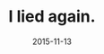 ---
layout: base.njk
title : 'I lied again.' 
view_title : 'I lied again' 
year : '2015' 
date : '2015-11-13' 
img_file : '/drawing/iliedagain.jpg' 
html_file : 'iliedagain' 
next_html : 'ihatethismachine.html' 
year_order : '48' 
permalink : "title/{{html_file}}.html"
---